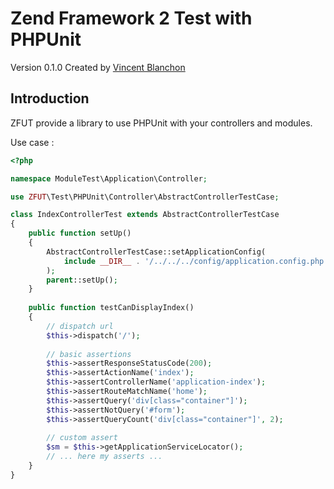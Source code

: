 Zend Framework 2 Test with PHPUnit
==============

Version 0.1.0 Created by [Vincent Blanchon](http://developpeur-zend-framework.fr/)

Introduction
------------

ZFUT provide a library to use PHPUnit with your controllers and modules.

Use case :

```php
<?php

namespace ModuleTest\Application\Controller;

use ZFUT\Test\PHPUnit\Controller\AbstractControllerTestCase;

class IndexControllerTest extends AbstractControllerTestCase
{    
    public function setUp()
    {
        AbstractControllerTestCase::setApplicationConfig(
            include __DIR__ . '/../../../config/application.config.php'
        );
        parent::setUp();
    }
    
    public function testCanDisplayIndex()
    {
        // dispatch url
        $this->dispatch('/');
        
        // basic assertions
        $this->assertResponseStatusCode(200);
        $this->assertActionName('index');
        $this->assertControllerName('application-index');
        $this->assertRouteMatchName('home');
        $this->assertQuery('div[class="container"]');
        $this->assertNotQuery('#form');
        $this->assertQueryCount('div[class="container"]', 2);
        
        // custom assert
        $sm = $this->getApplicationServiceLocator();
        // ... here my asserts ...
    }
}
```
